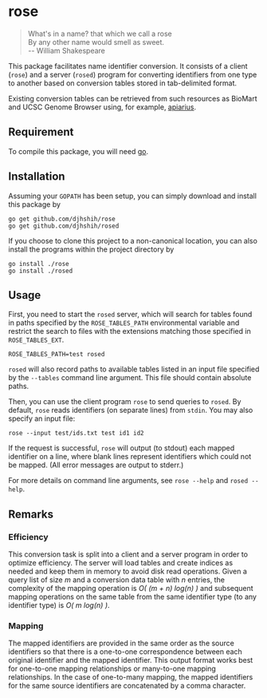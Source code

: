 # rose

> What's in a name? that which we call a rose  
> By any other name would smell as sweet.  
> -- William Shakespeare

This package facilitates name identifier conversion. It consists of a client
(`rose`) and a server (`rosed`) program for converting identifiers from one type
to another based on conversion tables stored in tab-delimited format.

Existing conversion tables can be retrieved from such resources as BioMart and UCSC
Genome Browser using, for example, [apiarius](https://github.com/djhshih/apiarius).

## Requirement

To compile this package, you will need [go](https://golang.org).

## Installation

Assuming your `GOPATH` has been setup, you can simply download and install this
package by

    go get github.com/djhshih/rose
    go get github.com/djhshih/rosed

If you choose to clone this project to a non-canonical location, you can also
install the programs within the project directory by

    go install ./rose
    go install ./rosed

## Usage

First, you need to start the `rosed` server, which will search for tables found
in paths specified by the `ROSE_TABLES_PATH` environmental variable and restrict
the search to files with the extensions matching those specified in
`ROSE_TABLES_EXT`.

    ROSE_TABLES_PATH=test rosed

`rosed` will also record paths to available tables listed in an input file
specified by the `--tables` command line argument. This file should contain
absolute paths.

Then, you can use the client program `rose` to send queries to `rosed`. By
default, `rose` reads identifiers (on separate lines) from `stdin`. You may
also specify an input file:

    rose --input test/ids.txt test id1 id2

If the request is successful, `rose` will output (to stdout) each mapped
identifier on a line, where blank lines represent identifiers which could not be
mapped. (All error messages are output to stderr.)

For more details on command line arguments, see `rose --help` and `rosed
--help`.

## Remarks

### Efficiency

This conversion task is split into a client and a server program in order to
optimize efficiency. The server will load tables and create indices as needed
and keep them in memory to avoid disk read operations. Given a query list
of size *m* and a conversion data table with *n* entries, the complexity of the
mapping operation is *O( (m + n) log(n) )* and subsequent mapping operations on
the same table from the same identifier type (to any identifier type) is *O( m
log(n) )*.

### Mapping

The mapped identifiers are provided in the same order as the source
identifiers so that there is a one-to-one correspondence between each original
identifier and the mapped identifier. This output format works best for
one-to-one mapping relationships or many-to-one mapping relationships. In the
case of one-to-many mapping, the mapped identifiers for the same source
identifiers are concatenated by a comma character.

